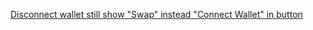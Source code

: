 [Disconnect wallet still show "Swap" instead "Connect Wallet" in button](https://github.com/lifinance/widget/issues/12)
